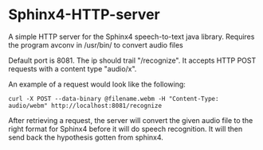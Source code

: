 # Sphinx4-HTTP-server

A simple HTTP server for the Sphinx4 speech-to-text java library. Requires the program avconv in /usr/bin/ to convert audio files

Default port is 8081. The ip should trail "/recognize". It accepts HTTP POST requests with a content type "audio/x". 

An example of a request would look like the following:
```
curl -X POST --data-binary @filename.webm -H "Content-Type: audio/webm" http://localhost:8081/recognize
```

After retrieving a request, the server will convert the given audio file to the right format for Sphinx4 before it will do speech recognition. It will then send back the hypothesis gotten from sphinx4.
